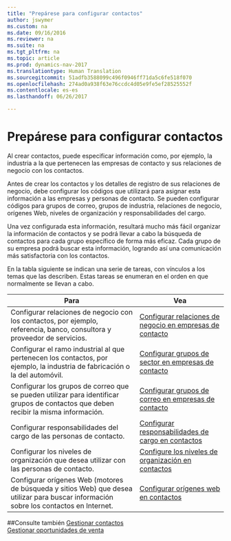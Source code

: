 ```yaml
---
title: "Prepárese para configurar contactos"
author: jswymer
ms.custom: na
ms.date: 09/16/2016
ms.reviewer: na
ms.suite: na
ms.tgt_pltfrm: na
ms.topic: article
ms.prod: dynamics-nav-2017
ms.translationtype: Human Translation
ms.sourcegitcommit: 51adfb3588099c496f0946ff71da5c6fe518f070
ms.openlocfilehash: 274ad0a938f63e76ccdc4d05e9fe5ef28525552f
ms.contentlocale: es-es
ms.lasthandoff: 06/26/2017

---
```

# <a name="prepare-for-setting-up-contacts"></a>Prepárese para configurar contactos
Al crear contactos, puede especificar información como, por ejemplo, la industria a la que pertenecen las empresas de contacto y sus relaciones de negocio con los contactos.

Antes de crear los contactos y los detalles de registro de sus relaciones de negocio, debe configurar los códigos que utilizará para asignar esta información a las empresas y personas de contacto. Se pueden configurar códigos para grupos de correo, grupos de industria, relaciones de negocio, orígenes Web, niveles de organización y responsabilidades del cargo.

Una vez configurada esta información, resultará mucho más fácil organizar la información de contactos y se podrá llevar a cabo la búsqueda de contactos para cada grupo específico de forma más eficaz. Cada grupo de su empresa podrá buscar esta información, logrando así una comunicación más satisfactoria con los contactos.

En la tabla siguiente se indican una serie de tareas, con vínculos a los temas que las describen. Estas tareas se enumeran en el orden en que normalmente se llevan a cabo.

|Para |Vea |
|---|----|
|Configurar relaciones de negocio con los contactos, por ejemplo, referencia, banco, consultora y proveedor de servicios.|[Configurar relaciones de negocio en empresas de contacto](marketing-business-relations.md)|
|Configurar el ramo industrial al que pertenecen los contactos, por ejemplo, la industria de fabricación o la del automóvil.|[Configurar grupos de sector en empresas de contacto](marketing-industry-groups.md)|
|Configurar los grupos de correo que se pueden utilizar para identificar grupos de contactos que deben recibir la misma información.|[Configurar grupos de correo en empresas de contacto](marketing-mailing-groups.md)|
|Configurar responsabilidades del cargo de las personas de contacto.|[Configurar responsabilidades de cargo en contactos](marketing-job-responsibilities.md)|
|Configurar los niveles de organización que desea utilizar con las personas de contacto.|[Configure los niveles de organización en contactos](marketing-organizational-levels.md)|
|Configurar orígenes Web (motores de búsqueda y sitios Web) que desea utilizar para buscar información sobre los contactos en Internet.|[Configurar orígenes web en contactos](marketing-web-sources.md)|

##<a name="see-also"></a>Consulte también
[Gestionar contactos](marketing-contacts.md)  
[Gestionar oportunidades de venta](marketing-manage-sales-opportunities.md)

